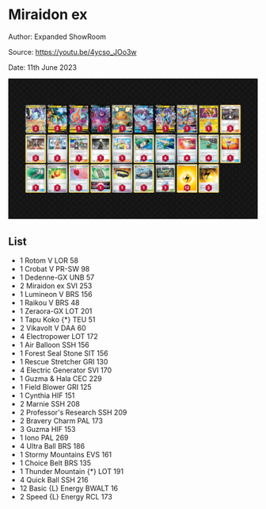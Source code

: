 # Miraidon ex

Author: Expanded ShowRoom

Source: <https://youtu.be/4ycso_JOo3w>

Date: 11th June 2023

![decklist](../../images/PAL/Miraidon%20ex/2-%20Miraidon%20ex.png)

## List

* 1 Rotom V LOR 58
* 1 Crobat V PR-SW 98
* 1 Dedenne-GX UNB 57
* 2 Miraidon ex SVI 253
* 1 Lumineon V BRS 156
* 1 Raikou V BRS 48
* 1 Zeraora-GX LOT 201
* 1 Tapu Koko {*} TEU 51
* 2 Vikavolt V DAA 60
* 4 Electropower LOT 172
* 1 Air Balloon SSH 156
* 1 Forest Seal Stone SIT 156
* 1 Rescue Stretcher GRI 130
* 4 Electric Generator SVI 170
* 1 Guzma & Hala CEC 229
* 1 Field Blower GRI 125
* 1 Cynthia HIF 151
* 2 Marnie SSH 208
* 2 Professor's Research SSH 209
* 2 Bravery Charm PAL 173
* 3 Guzma HIF 153
* 1 Iono PAL 269
* 4 Ultra Ball BRS 186
* 1 Stormy Mountains EVS 161
* 1 Choice Belt BRS 135
* 1 Thunder Mountain {*} LOT 191
* 4 Quick Ball SSH 216
* 12 Basic {L} Energy BWALT 16
* 2 Speed {L} Energy RCL 173
